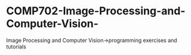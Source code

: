 # COMP702-Image-Processing-and-Computer-Vision-
Image Processing and Computer Vision->programming exercises and tutorials
